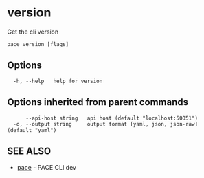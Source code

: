 # version

Get the cli version

```
pace version [flags]
```

## Options

```
  -h, --help   help for version
```

## Options inherited from parent commands

```
      --api-host string   api host (default "localhost:50051")
  -o, --output string     output format [yaml, json, json-raw] (default "yaml")
```

## SEE ALSO

* [pace](./) - PACE CLI dev
